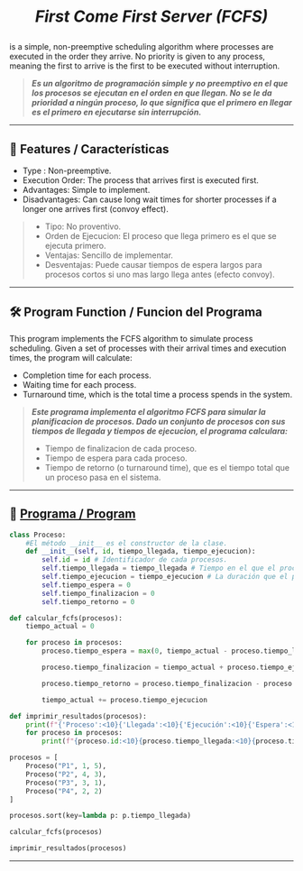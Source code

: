 <h1 align="center">

_First Come First Server (FCFS)_

</h1>

is a simple, non-preemptive scheduling algorithm where processes are executed in the order they arrive. No priority is given to any process, meaning the first to arrive is the first to be executed without interruption.
>***Es un algoritmo de programación simple y no preemptivo en el que los procesos se ejecutan en el orden en que llegan. No se le da prioridad a ningún proceso, lo que significa que el primero en llegar es el primero en ejecutarse sin interrupción.***

---

## 🌟 Features / Características
- Type : Non-preemptive.
- Execution Order: The process that arrives first is executed first.
- Advantages: Simple to implement.
- Disadvantages: Can cause long wait times for shorter processes if a longer one arrives first (convoy effect).

>- Tipo: No proventivo.
>- Orden de Ejecucion: El proceso que llega primero es el que se ejecuta primero.
>- Ventajas: Sencillo de implementar.
>- Desventajas: Puede causar tiempos de espera largos para procesos cortos si uno mas largo llega antes (efecto convoy).

---

## 🛠️ Program Function / Funcion del Programa
This program implements the FCFS algorithm to simulate process scheduling. Given a set of processes with their arrival times and execution times, the program will calculate:

- Completion time for each process.
- Waiting time for each process.
- Turnaround time, which is the total time a process spends in the system.
>***Este programa implementa el algoritmo FCFS para simular la planificacion de procesos. Dado un conjunto de procesos con sus tiempos de llegada y tiempos de ejecucion, el programa calculara:***
>- Tiempo de finalizacion de cada proceso.
>- Tiempo de espera para cada proceso.
>- Tiempo de retorno (o turnaround time), que es el tiempo total que un proceso pasa en el sistema.

---

## 🧩 [Programa / Program]()

```python
class Proceso:
    #El método __init__ es el constructor de la clase.
    def __init__(self, id, tiempo_llegada, tiempo_ejecucion):
        self.id = id # Identificador de cada procesos.
        self.tiempo_llegada = tiempo_llegada # Tiempo en el que el proceso llega al sistema.
        self.tiempo_ejecucion = tiempo_ejecucion # La duración que el proceso requiere para ejecutarse.
        self.tiempo_espera = 0
        self.tiempo_finalizacion = 0
        self.tiempo_retorno = 0

def calcular_fcfs(procesos):
    tiempo_actual = 0

    for proceso in procesos:
        proceso.tiempo_espera = max(0, tiempo_actual - proceso.tiempo_llegada)

        proceso.tiempo_finalizacion = tiempo_actual + proceso.tiempo_ejecucion

        proceso.tiempo_retorno = proceso.tiempo_finalizacion - proceso.tiempo_llegada

        tiempo_actual += proceso.tiempo_ejecucion

def imprimir_resultados(procesos):
    print(f"{'Proceso':<10}{'Llegada':<10}{'Ejecución':<10}{'Espera':<10}{'Retorno':<10}{'Finalización':<15}")
    for proceso in procesos:
        print(f"{proceso.id:<10}{proceso.tiempo_llegada:<10}{proceso.tiempo_ejecucion:<10}{proceso.tiempo_espera:<10}{proceso.tiempo_retorno:<10}{proceso.tiempo_finalizacion:<15}")

procesos = [
    Proceso("P1", 1, 5),
    Proceso("P2", 4, 3),
    Proceso("P3", 3, 1),
    Proceso("P4", 2, 2)
]

procesos.sort(key=lambda p: p.tiempo_llegada)

calcular_fcfs(procesos)

imprimir_resultados(procesos)
```

---


